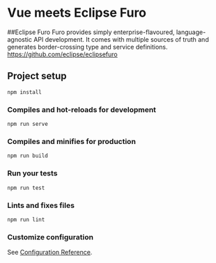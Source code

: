 # Vue meets Eclipse Furo

##Eclipse Furo
Furo provides simply enterprise-flavoured, language-agnostic API development. It comes with multiple sources of truth and generates border-crossing type and service definitions.
https://github.com/eclipse/eclipsefuro

## Project setup
```
npm install
```

### Compiles and hot-reloads for development
```
npm run serve
```

### Compiles and minifies for production
```
npm run build
```

### Run your tests
```
npm run test
```

### Lints and fixes files
```
npm run lint
```

### Customize configuration
See [Configuration Reference](https://cli.vuejs.org/config/).
